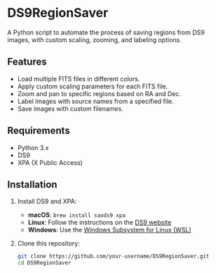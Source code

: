 # DS9RegionSaver

A Python script to automate the process of saving regions from DS9 images, with custom scaling, zooming, and labeling options.

## Features

- Load multiple FITS files in different colors.
- Apply custom scaling parameters for each FITS file.
- Zoom and pan to specific regions based on RA and Dec.
- Label images with source names from a specified file.
- Save images with custom filenames.

## Requirements

- Python 3.x
- DS9
- XPA (X Public Access)

## Installation

1. Install DS9 and XPA:
   - **macOS**: `brew install saods9 xpa`
   - **Linux**: Follow the instructions on the [DS9 website](https://sites.google.com/cfa.harvard.edu/saoimageds9)
   - **Windows**: Use the [Windows Subsystem for Linux (WSL)](https://docs.microsoft.com/en-us/windows/wsl/install)

2. Clone this repository:
   ```bash
   git clone https://github.com/your-username/DS9RegionSaver.git
   cd DS9RegionSaver
